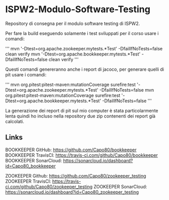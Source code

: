 # ISPW2-Modulo-Software-Testing
Repository di consegna per il modulo software testing di ISPW2.

Per fare la build eseguendo solamente i test sviluppati per il corso usare i comandi:

'''
mvn '-Dtest=org.apache.zookeeper.mytests.*Test' -DfailIfNoTests=false clean verify
mvn '-Dtest=org.apache.bookkeeper.mytests.*Test' -DfailIfNoTests=false clean verify
'''

Questi comandi genereranno anche i report di jacoco, per generare quelli di pit usare i comandi:

'''
mvn org.pitest:pitest-maven:mutationCoverage surefire:test '-Dtest=org.apache.zookeeper.mytests.*Test' -DfailIfNoTests=false 
mvn org.pitest:pitest-maven:mutationCoverage surefire:test '-Dtest=org.apache.bookkeeper.mytests.*Test' -DfailIfNoTests=false 
'''

La generazione dei report di pit sul mio computer è stata particolarmente lenta quindi ho incluso nella repository due zip contenenti dei report già calcolati.

## Links

BOOKKEEPER GitHub: https://github.com/Capo80/bookkeeper
BOOKKEEPER TravisCI: https://travis-ci.com/github/Capo80/bookkeeper
BOOKKEEPER SonarCloud: https://sonarcloud.io/dashboard?id=Capo80_bookkeeper

ZOOKEEPER Github: https://github.com/Capo80/zookeeper_testing
ZOOKEEPER TravisCI: https://travis-ci.com/github/Capo80/zookeeper_testing
ZOOKEEPER SonarCloud: https://sonarcloud.io/dashboard?id=Capo80_zookeeper_testing

